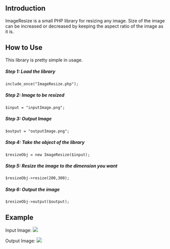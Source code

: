 ## Introduction
ImageResize is a small PHP library for resizing any image. Size of the image can be increased or decreased by keeping the aspect ratio of the image as it is. 

## How to Use
This library is pretty simple in usage.

##### Step 1: Load the library  
`include_once("ImageResize.php");`

##### Step 2: Image to be resized  
`$input = "inputImage.png";`

##### Step 3: Output Image  
`$output = "outputImage.png";`

##### Step 4: Take the object of the library  
`$resizeObj = new ImageResize($input);`

##### Step 5: Resize the image to the dimension you want  
`$resizeObj->resize(200,300);`

##### Step 6: Output the image  
`$resizeObj->output($output);`

## Example 

Input Image: 
![](http://oi66.tinypic.com/20kxiy0.jpg)

Output Image: 
![](http://oi67.tinypic.com/2rlzxau.jpg)
